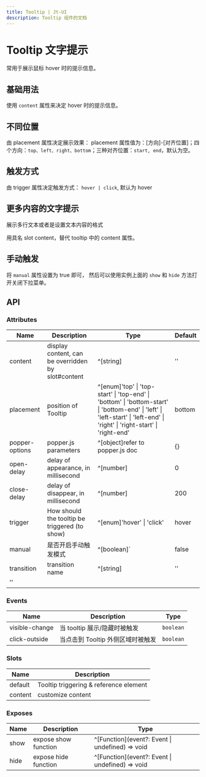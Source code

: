 ```yaml
---
title: Tooltip | Jt-UI
description: Tooltip 组件的文档
---
```


# Tooltip 文字提示 [​](#tooltip-文字提示)

常用于展示鼠标 hover 时的提示信息。

## 基础用法 [​](#基础用法)

使用 `content` 属性来决定 hover 时的提示信息。
<preview path="../demo/Tooltip/Basic.vue" title="基础用法" description="Tooltip 组件的基础用法"></preview>

## 不同位置 [​](#不同位置)

由 placement 属性决定展示效果： placement 属性值为：\[方向\]-\[对齐位置\]；四个方向：`top、left、right、bottom`；三种对齐位置：`start, end`，默认为空。

<preview path="../demo/Tooltip/Placement.vue" title="基础用法" description="Tooltip 组件的基础用法"></preview>

## 触发方式 [​](#触发方式)

由 trigger 属性决定触发方式： `hover | click`, 默认为 hover

<preview path="../demo/Tooltip/Trigger.vue" title="基础用法" description="Tooltip 组件的基础用法"></preview>

## 更多内容的文字提示 [​](#更多内容的文字提示)

展示多行文本或者是设置文本内容的格式

用具名 slot content，替代 tooltip 中的 content 属性。

<preview path="../demo/Tooltip/Content.vue" title="基础用法" description="Tooltip 组件的基础用法"></preview>

## 手动触发 [​](#手动触发)

将 `manual` 属性设置为 true 即可， 然后可以使用实例上面的 `show` 和 `hide` 方法打开关闭下拉菜单。

<preview path="../demo/Tooltip/Manual.vue" title="基础用法" description="Tooltip 组件的基础用法"></preview>

## API [​](#api)

### Attributes [​](#attributes)

| Name            | Description                                         | Type                                                                                                                                                                                | Default |
| --------------- | --------------------------------------------------- | ----------------------------------------------------------------------------------------------------------------------------------------------------------------------------------- | ------- |
| content         | display content, can be overridden by slot\#content | ^\[string\]                                                                                                                                                                         | ''      |
| placement       | position of Tooltip                                 | ^\[enum\]'top' \| 'top\-start' \| 'top\-end' \| 'bottom' \| 'bottom\-start' \| 'bottom\-end' \| 'left' \| 'left\-start' \| 'left\-end' \| 'right' \| 'right\-start' \| 'right\-end' | bottom  |
| popper\-options | popper\.js parameters                               | ^\[object\]refer to popper\.js doc                                                                                                                                                  | \{\}    |
| open\-delay     | delay of appearance, in millisecond                 | ^\[number\]                                                                                                                                                                         | 0       |
| close\-delay    | delay of disappear, in millisecond                  | ^\[number\]                                                                                                                                                                         | 200     |
| trigger         | How should the tooltip be triggered \(to show\)     | ^\[enum\]'hover' \| 'click'                                                                                                                                                         | hover   |
| manual          | 是否开启手动触发模式                                | ^\[boolean\]\`                                                                                                                                                                      | false   |
| transition      | transition name                                     | ^\[string\]                                                                                                                                                                         | ''      |
| ''              |

### Events [​](#events)

| Name           | Description                       | Type      |
| -------------- | --------------------------------- | --------- |
| visible-change | 当 tooltip 展示/隐藏时被触发      | `boolean` |
| click-outside  | 当点击到 Tooltip 外侧区域时被触发 | `boolean` |

### Slots [​](#slots)

| Name    | Description                            |
| ------- | -------------------------------------- |
| default | Tooltip triggering & reference element |
| content | customize content                      |

### Exposes [​](#exposes)

| Name | Description          | Type                                                   |
| ---- | -------------------- | ------------------------------------------------------ |
| show | expose show function | ^\[Function\]\(event?: Event \| undefined\) =&gt; void |
| hide | expose hide function | ^\[Function\]\(event?: Event \| undefined\) =&gt; void |
